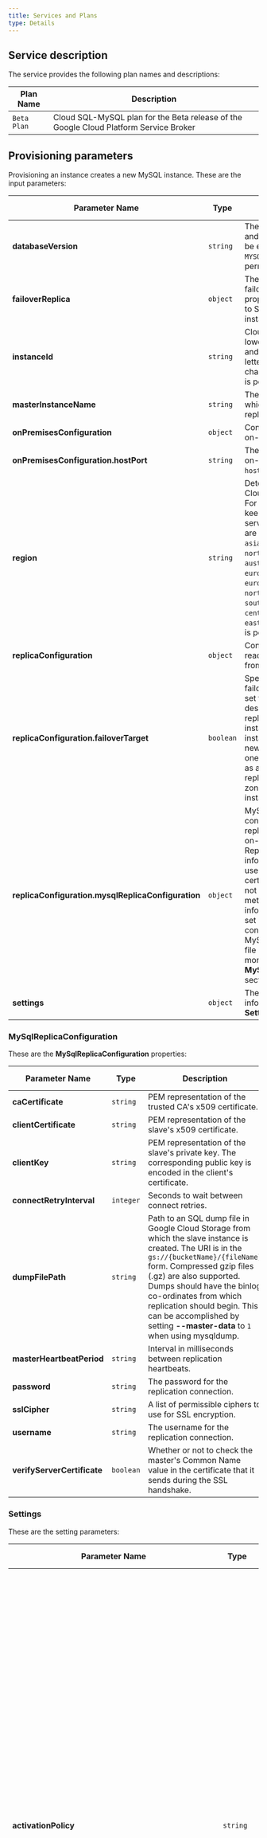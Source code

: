 ```yaml
---
title: Services and Plans
type: Details
---
```


## Service description

The service provides the following plan names and descriptions:

| Plan Name | Description |
|-----------|-------------|
| `Beta Plan` | Cloud SQL-MySQL plan for the Beta release of the Google Cloud Platform Service Broker |

## Provisioning parameters

Provisioning an instance creates a new MySQL instance. These are the input parameters:

| Parameter Name | Type | Description | Required | Default Value |
|----------------|------|-------------|----------|---------------|
| **databaseVersion** | `string` | The database engine type and version. The value can be either `MYSQL_5_7` or `MYSQL_5_6`. The choice is permanent. | NO | `MYSQL_5_7` |
| **failoverReplica** | `object` | The name and status of the failover replica. This property is applicable only to Second Generation instances. | NO | - |
| **instanceId** | `string` | CloudSQL instance ID. Use lowercase letters, numbers, and hyphens. Start with a letter. Must be 1-78 characters long. The choice is permanent. | YES | - |
| **masterInstanceName** | `string` | The name of the instance which acts as master in the replication setup. | NO | - |
| **onPremisesConfiguration** | `object` | Configuration specific to on-premises instances.| NO | - |
| **onPremisesConfiguration.hostPort** | `string` | The host and port of the on-premises instance in the `host:port` format | NO | - |
| **region** | `string` | Determines where your CloudSQL data is located. For better performance, keep your data close to the services that need it. These are the possible values: `asia-east1`, `asia-northeast1`, `asia-south1`, `australia-southeast1`, `europe-west1`, `europe-west2`, `europe-west3`, `europe-west4`, `northamerica-northeast1`, `southamerica-east1`, `us-central1`, `us-east1`, `us-east4`, `us-west1`. The choice is permanent.| NO | `us-central1` |
| **replicaConfiguration** | `object` | Configuration specific to read-replicas replicating from on-premises masters. | NO | - |
| **replicaConfiguration.failoverTarget** | `boolean` | Specifies if the replica is the failover target. If the field is set to `true`, the replica is designated as a failover replica. In case the master instance fails, the replica instance is promoted as the new master instance. Only one replica can be specified as a failover target and this replica must be in a different zone with the master instance. | NO | - |
| **replicaConfiguration.mysqlReplicaConfiguration** | `object` | MySQL specific configuration when replicating from a MySQL on-premises master. Replication configuration information, such as the username, password, certificates, and keys, are not stored in the instance metadata. The configuration information is used only to set up the replication connection and is stored by MySQL in the `master.info` file in the data directory. For more information, go to the **MySqlReplicaConfiguration** section. | NO | - |
| **settings** | `object` | The user settings. For more information, go to the **Settings** section. | YES | - |

### MySqlReplicaConfiguration

These are the **MySqlReplicaConfiguration** properties:

| Parameter Name | Type | Description | Required | Default Value |
|----------------|------|-------------|----------|---------------|
| **caCertificate** | `string` | PEM representation of the trusted CA's x509 certificate. | NO | - |
| **clientCertificate** | `string` | PEM representation of the slave's x509 certificate. | NO | - |
| **clientKey** | `string` | PEM representation of the slave's private key. The corresponding public key is encoded in the client's certificate. | NO | - |
| **connectRetryInterval** | `integer` | Seconds to wait between connect retries. | NO | `60 seconds` |
| **dumpFilePath** | `string` | Path to an SQL dump file in Google Cloud Storage from which the slave instance is created. The URI is in the `gs://{bucketName}/{fileName}` form. Compressed gzip files (.gz) are also supported. Dumps should have the binlog co-ordinates from which replication should begin. This can be accomplished by setting **--master-data** to `1` when using mysqldump. | NO | - |
| **masterHeartbeatPeriod** | `string` | Interval in milliseconds between replication heartbeats. | NO | - |
| **password** | `string` | The password for the replication connection. | NO | - |
| **sslCipher** | `string` | A list of permissible ciphers to use for SSL encryption. | NO | - |
| **username** | `string` | The username for the replication connection. | NO | - |
| **verifyServerCertificate** | `boolean` | Whether or not to check the master's Common Name value in the certificate that it sends during the SSL handshake. | NO | - |

### Settings

These are the setting parameters:

| Parameter Name | Type | Description | Required | Default Value |
|----------------|------|-------------|----------|---------------|
| **activationPolicy** | `string` | The activation policy specifies when the instance is activated. It is applicable only when the instance state is `RUNNABLE`. The possible values are `ALWAYS`, `NEVER` and `ON_DEMAND`. `ALWAYS` indicates that the instance is on, and remains so even in the absence of connection requests. `NEVER` means that the instance is off and is not activated, even if a connection request arrives. `ON_DEMAND` applies to First Generation instances only and it indicates that the instance responds to incoming requests, and turns itself off when not in use. Instances with `PER_USE` pricing turn off after 15 minutes of inactivity. Instances with `PER_PACKAGE` pricing turn off after 12 hours of inactivity. | NO | - |
| **authorizedGaeApplications** | `string` | The App Engine application IDs that can access this instance. This property is only applicable to First Generation instances. | NO | - |
| **backupConfiguration** | `string` | The daily backup configuration for the instance. | NO | - |
| **backupConfiguration.enabled** | `boolean` | Indicates if this configuration is enabled. | NO | - |
| **backupConfiguration.binaryLogEnabled** | `boolean` | Indicate if the binary log is enabled. If backup configuration is disabled, binary log must be disabled as well. | NO | - |
| **backupConfiguration.startTime** | `string` | Start time for the daily backup configuration in UTC timezone in the 24 hour format - `HH:MM`. | NO | - |
| **crashSafeReplicationEnabled** | `boolean` | Configuration specific to read replica instances. Indicates whether database flags for crash-safe replication are enabled. This property is only applicable to First Generation instances. | NO | - |
| **dataDiskSizeGb** | `string` | The size of data disk in `GB`. The data disk size minimum is `10GB`. Applies only to Second Generation instances. | NO | - |
| **dataDiskType** | `string` | The type of data disk. The possible values are `PD_SSD`, `PD_HDD`. Applies only to Second Generation instances. | NO | `PD_SSD` |
| **databaseFlags** | `array` | The database flags passed to the instance at startup. | NO | - |
| **databaseFlags.name** | `string` | The name of the flag. These flags are passed at instance startup, so include both MySQL server options and MySQL system variables. Flags should be specified with underscores, not hyphens. For more information, see **Configuring MySQL Flags** in the Google Cloud SQL documentation, as well as the official MySQL documentation for server options and system variables. | NO | - |
| **databaseFlags.value** | `string` | The value of the flag. Booleans should be set to `on` for `true` and `off` for `false`. This field must be omitted if the flag does not take a value. | NO | - |
| **databaseReplicationEnabled** | `boolean` | Configuration specific to read replica instances. Indicates whether replication is enabled or not. | NO | - |
| **ipConfiguration** | `object` | The settings for IP Management. This allows to enable or disable the instance IP and manage which external networks can connect to the instance. The IPv4 address cannot be disabled for Second Generation instances. | NO | - |
| **ipConfiguration.authorizedNetworks** | `array` | The list of external networks that are allowed to connect to the instance using the IP. In CIDR notation, also known as slash notation. | NO | - |
| **ipConfiguration.authorizedNetworks.expirationTime** | `string` | The time in the RFC 3339 format when this access control entry expires. | NO | - |
| **ipConfiguration.authorizedNetworks.name** | `string` | An optional label to identify this entry. | NO | - |
| **ipConfiguration.authorizedNetworks** | `string` | The list of external networks that are allowed to connect to the instance using the IP. In CIDR notation, also known as slash notation. | NO | - |
| **ipConfiguration.ipv4Enabled.value** | `string` | The whitelisted value for the access control list. | NO | - |
| **ipConfiguration.requireSsl** | `boolean` | Indicates whether SSL connections over IP should be enforced or not. | NO | - |
| **locationPreference** | `object` | The location preference settings. This allows the instance to be located as near as possible to either an App Engine application or Compute Engine zone for better performance. App Engine co-location is only applicable to First Generation instances. | NO | - |
| **locationPreference.followGaeApplication** | `string` | The AppEngine application to follow. It must be in the same region as the Cloud SQL instance. | NO | - |
| **locationPreference.zone** | `string` | The preferred Compute Engine zone. | NO | - |
| **maintenanceWindow** | `object` | The maintenance window for this instance. This specifies when the instance may be restarted for maintenance purposes. Applies only to Second Generation instances. | NO | - |
| **maintenanceWindow.day** | `integer` | Day of week (1-7), starting on Monday. | NO | - |
| **maintenanceWindow.hour** | `integer` | The hour of day - 0 to 23. | NO | - |
| **maintenanceWindow.updateTrack** | `string` | Maintenance timing setting: canary or stable. | NO | - |
| **pricingPlan** | `string` | The pricing plan for this instance. The value can be either `PER_USE` or `PACKAGE`. Only `PER_USE` is supported for Second Generation instances. | NO | `PER_USE` |
| **replicationType** | `string` | The type of replication this instance uses. This can be either `ASYNCHRONOUS` or `SYNCHRONOUS`. This property is only applicable to First Generation instances. | NO | - |
| **settingsVersion** | `string` | The version of instance settings. This is a required field for update method to make sure concurrent updates are handled properly. During update, use the most recent settingsVersion value for this instance and do not try to update this value. | `sql.instances.update` | - |
| **storageAutoResize** | `boolean` | Configuration to increase storage size automatically. Applies only to Second Generation instances. | NO | `true` |
| **storageAutoResizeLimit** | `string` | The maximum size to which storage capacity can be automatically increased. The default value is `0`, which specifies that there is no limit. Applies only to Second Generation instances. | NO | `0` |
| **tier** | `string` | For better performance, choose a CloudSQL machine type with enough memory to hold your largest table. These are the possible values: `db-f1-micro`, `db-g1-small`, `db-n1-standard-1`, `db-n1-standard-2`, `db-n1-standard-4`, `db-n1-standard-8`, `db-n1-standard-16`, `db-n1-standard-32`, `db-n1-standard-64`, `db-n1-highmem-2`, `db-n1-highmem-4`, `db-n1-highmem-8`, `db-n1-highmem-16`, `db-n1-highmem-32`, `db-n1-highmem-64` | YES `sql.instances.insert`, `sql.instances.update` | `db-n1-standard-1` |
| **userLabels** | `object` | To organize your project, add arbitrary labels as key/value pairs to CloudSQL. Use labels to indicate different elements, such as environments, services, teams. | NO | - |

## Update parameters:

The update parameters are the same as the provisioning parameters.

## Binding parameters:

Binding grants one of available IAM roles on the Cloud SQL instance to the specified service account. Optionally, a new service account can be created and given access to the MySQL instance. These are the binding parameters:

| Parameter Name | Type | Description | Required | Default Value |
|----------------|------|-------------|----------|---------------|
| **createServiceAccount** | `boolean` | Create a new service account for MySQL binding. | NO | `false` |
| **roles** | `array` | The list of CloudSQL roles for the binding. Affects the level of access granted to the service account. The velue of this parameter is `roles/cloudsql.client`. The items in the roles array must be unique, which means that you can specify a given role only once. | YES | `roles/cloudsql.client` |
| **serviceAccount** | `string` | The GCP service account to which access is granted. | YES | - |
